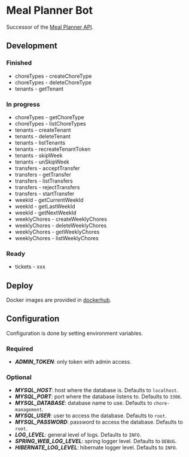# Meal Planner Bot

Successor of the [Meal Planner API](https://github.com/sralloza/meal-planner).

## Development

### Finished

- choreTypes - createChoreType
- choreTypes - deleteChoreType
- tenants - getTenant

### In progress

- choreTypes - getChoreType
- choreTypes - listChoreTypes
- tenants - createTenant
- tenants - deleteTenant
- tenants - listTenants
- tenants - recreateTenantToken
- tenants - skipWeek
- tenants - unSkipWeek
- transfers - acceptTransfer
- transfers - getTransfer
- transfers - listTransfers
- transfers - rejectTransfers
- transfers - startTransfer
- weekId - getCurrentWeekId
- weekId - getLastWeekId
- weekId - getNextWeekId
- weeklyChores - createWeeklyChores
- weeklyChores - deleteWeeklyChores
- weeklyChores - getWeeklyChores
- weeklyChores - listWeeklyChores

### Ready

- tickets - xxx

## Deploy

Docker images are provided in [dockerhub](https://hub.docker.com/r/sralloza/chore-management-api).

## Configuration

Configuration is done by setting environment variables.

### Required

- ***ADMIN_TOKEN***: only token with admin access.

### Optional

- ***MYSQL_HOST***: host where the database is. Defaults to `localhost`.
- ***MYSQL_PORT***: port where the database listens to. Defaults to `3306`.
- ***MYSQL_DATABASE***: database name to use. Defaults to `chore-management`.
- ***MYSQL_USER***: user to access the database. Defaults to `root`.
- ***MYSQL_PASSWORD***: password to access the database. Defaults to `root`.
- ***LOG_LEVEL***: general level of logs. Defaults to `INFO`.
- ***SPRING_WEB_LOG_LEVEL***: spring logger level. Defaults to `DEBUG`.
- ***HIBERNATE_LOG_LEVEL***: hibernate logger level. Defaults to `INFO`.
